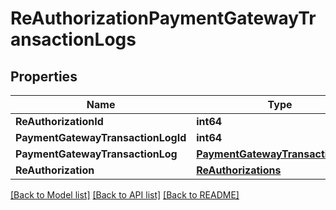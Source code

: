 # ReAuthorizationPaymentGatewayTransactionLogs

## Properties

Name | Type | Description | Notes
------------ | ------------- | ------------- | -------------
**ReAuthorizationId** | **int64** |  | 
**PaymentGatewayTransactionLogId** | **int64** |  | 
**PaymentGatewayTransactionLog** | [**PaymentGatewayTransactionLogs**](PaymentGatewayTransactionLogs.md) |  | [optional] 
**ReAuthorization** | [**ReAuthorizations**](ReAuthorizations.md) |  | [optional] 

[[Back to Model list]](../README.md#documentation-for-models) [[Back to API list]](../README.md#documentation-for-api-endpoints) [[Back to README]](../README.md)


